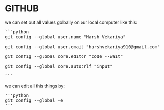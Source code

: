 # GITHUB
we can set out all values golbally on our local computer like this:
<pre>```python
git config --global user.name "Harsh Vekariya"

git config --global user.email "harshvekariya910@gmail.com"

git config --global core.editor "code --wait"

git config --global core.autocrlf "input"

```</pre>
  
we can edit all this things by:
<pre>
'''python
git config --global -e
'''
</pre>

